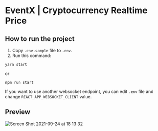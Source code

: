 # EventX | Cryptocurrency Realtime Price

## How to run the project
1. Copy `.env.sample` file to `.env`.
2. Run this command:
```
yarn start
```
or
```
npm run start
```

If you want to use another websocket endpoint, you can edit `.env` file and change `REACT_APP_WEBSOCKET_CLIENT` value.

## Preview
![Screen Shot 2021-09-24 at 18 13 32](https://user-images.githubusercontent.com/22543134/134665717-9ef3029c-87db-4d33-9569-8ed062698dd4.png)
